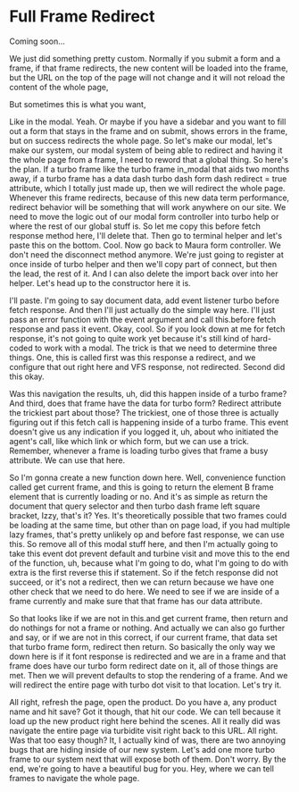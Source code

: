 # Full Frame Redirect

Coming soon...

We just did something pretty custom. Normally if you submit a form and a frame, if
that frame redirects, the new content will be loaded into the frame, but the URL on
the top of the page will not change and it will not reload the content of the whole
page,

But sometimes this is what you want,

Like in the modal. Yeah. Or maybe if you have a sidebar and you want to fill out a
form that stays in the frame and on submit, shows errors in the frame, but on success
redirects the whole page. So let's make our modal, let's make our system, our modal
system of being able to redirect and having it the whole page from a frame, I need to
reword that a global thing. So here's the plan. If a turbo frame like the turbo frame
in_modal that aids two months away, if a turbo frame has a data dash turbo dash form
dash redirect = true attribute, which I totally just made up, then we will redirect
the whole page. Whenever this frame redirects, because of this new data term
performance, redirect behavior will be something that will work anywhere on our site.
We need to move the logic out of our modal form controller into turbo help or where
the rest of our global stuff is. So let me copy this before fetch response method
here, I'll delete that. Then go to terminal helper and let's paste this on the
bottom. Cool. Now go back to Maura form controller. We don't need the disconnect
method anymore. We're just going to register at once inside of turbo helper and then
we'll copy part of connect, but then the lead, the rest of it. And I can also delete
the import back over into her helper. Let's head up to the constructor here it is.

I'll paste. I'm going to say document data, add event listener turbo before fetch
response. And then I'll just actually do the simple way here. I'll just pass an error
function with the event argument and call this.before fetch response and pass it
event. Okay, cool. So if you look down at me for fetch response, it's not going to
quite work yet because it's still kind of hard-coded to work with a modal. The trick
is that we need to determine three things. One, this is called first was this
response a redirect, and we configure that out right here and VFS response, not
redirected. Second did this okay.

Was this navigation the results, uh, did this happen inside of a turbo frame? And
third, does that frame have the data for turbo form? Redirect attribute the trickiest
part about those? The trickiest, one of those three is actually figuring out if this
fetch call is happening inside of a turbo frame. This event doesn't give us any
indication if you logged it, uh, about who initiated the agent's call, like which
link or which form, but we can use a trick. Remember, whenever a frame is loading
turbo gives that frame a busy attribute. We can use that here.

So I'm gonna create a new function down here. Well, convenience function called get
current frame, and this is going to return the element B frame element that is
currently loading or no. And it's as simple as return the document that query
selector and then turbo dash frame left square bracket, Izzy, that's it? Yes. It's
theoretically possible that two frames could be loading at the same time, but other
than on page load, if you had multiple lazy frames, that's pretty unlikely op and
before fast response, we can use this. So remove all of this modal stuff here, and
then I'm actually going to take this event dot prevent default and turbine visit and
move this to the end of the function, uh, because what I'm going to do, what I'm
going to do with extra is the first reverse this if statement. So if the fetch
response did not succeed, or it's not a redirect, then we can return because we have
one other check that we need to do here. We need to see if we are inside of a frame
currently and make sure that that frame has our data attribute.

So that looks like if we are not in this.and get current frame, then return and do
nothings for not a frame or nothing. And actually we can also go further and say, or
if we are not in this correct, if our current frame, that data set that turbo frame
form, redirect then return. So basically the only way we down here is if it font
response is redirected and we are in a frame and that frame does have our turbo form
redirect date on it, all of those things are met. Then we will prevent defaults to
stop the rendering of a frame. And we will redirect the entire page with turbo dot
visit to that location. Let's try it.

All right, refresh the page, open the product. Do you have a, any product name and
hit save? Got it though, that hit our code. We can tell because it load up the new
product right here behind the scenes. All it really did was navigate the entire page
via turbidite visit right back to this URL. All right. Was that too easy though? It,
I actually kind of was, there are two annoying bugs that are hiding inside of our new
system. Let's add one more turbo frame to our system next that will expose both of
them. Don't worry. By the end, we're going to have a beautiful bug for you. Hey,
where we can tell frames to navigate the whole page.

